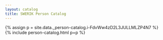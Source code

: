 ```yaml
---
layout: catalog
title: SWERIK Person Catalog
---
```

{% assign p = site.data._person-catalog.i-FdvWw4zD2L3JULLMLZP4N7 %}
{% include person-catalog.html p=p %}

